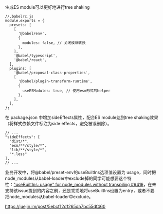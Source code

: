 生成ES module可以更好地进行tree shaking

```
//.babelrc.js
module.exports = {
  presets: [
    [
      '@babel/env',
      {
        modules: false, // 关闭模块转换
      },
    ],
    '@babel/typescript',
    '@babel/react',
  ],
  plugins: [
    '@babel/proposal-class-properties',
    [
      '@babel/plugin-transform-runtime',
      {
        useESModules: true, // 使用esm形式的helper
      },
    ],
  ],
};
```

在 package.json 中增加sideEffects属性，配合ES module达到tree shaking效果（将样式依赖文件标注为side effects，避免被误删除）。
```
// ...
"sideEffects": [
  "dist/*",
  "esm/**/style/*",
  "lib/**/style/*",
  "*.less"
],
// ...
```

业务开发中，将@babel/preset-env的useBuiltIns选项值设置为 usage，同时把node_modules从babel-loader中exclude掉的同学可能想要这个特性：["useBuiltIns: usage" for node_modules without transpiling #9419](https://github.com/babel/babel/issues/9419)，在未支持该issue提到的内容之前，还是乖乖地将useBuiltIns设置为entry，或者不要把node_modules从babel-loader中exclude。


https://juejin.im/post/5ebcf12df265da7bc55df460
